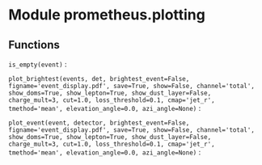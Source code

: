Module prometheus.plotting
==========================

Functions
---------

    
`is_empty(event)`
:   

    
`plot_brightest(events, det, brightest_event=False, figname='event_display.pdf', save=True, show=False, channel='total', show_doms=True, show_lepton=True, show_dust_layer=False, charge_mult=3, cut=1.0, loss_threshold=0.1, cmap='jet_r', tmethod='mean', elevation_angle=0.0, azi_angle=None)`
:   

    
`plot_event(event, detector, brightest_event=False, figname='event_display.pdf', save=True, show=False, channel='total', show_doms=True, show_lepton=True, show_dust_layer=False, charge_mult=3, cut=1.0, loss_threshold=0.1, cmap='jet_r', tmethod='mean', elevation_angle=0.0, azi_angle=None)`
: